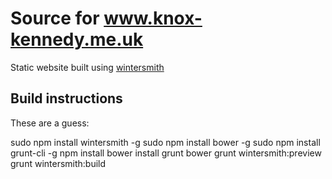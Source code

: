 
# Source for www.knox-kennedy.me.uk

Static website built using [wintersmith](https://github.com/jnordberg/wintersmith) 

## Build instructions 

These are a guess:

 sudo npm install wintersmith -g
 sudo npm install bower -g
 sudo npm install grunt-cli -g
 npm install
 bower install
 grunt bower
 grunt wintersmith:preview
 grunt wintersmith:build

